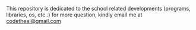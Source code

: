 This repository is dedicated to the school related developments (programs, libraries, os, etc..) for more question, kindly email me at codetheai@gmail.com
